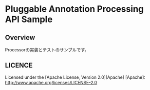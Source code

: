 Pluggable Annotation Processing API Sample
======================  

Overview
----------
Processorの実装とテストのサンプルです。  

LICENCE
----------
Licensed under the [Apache License, Version 2.0][Apache]
[Apache]: http://www.apache.org/licenses/LICENSE-2.0
